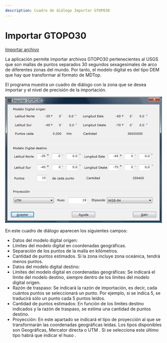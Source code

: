 ```yaml
---
description: Cuadro de diálogo Importar GTOPO30
---
```


# Importar GTOPO30

[Importar archivo](importar-archivo.md)

La aplicación permite importar archivos GTOPO30 pertenecientes al USGS que son mallas de puntos separados 30 segundos sexagesimales de arco de diferentes zonas del mundo. Por tanto, el modelo digital es del tipo DEM que hay que transformar al formato de MDTop.

El programa muestra un cuadro de diálogo con la zona que se desea importar y el nivel de precisión de la importación.

![](../../../.gitbook/assets/dialogo-importar-gtopo30.jpg)

En este cuadro de diálogo aparecen los siguientes campos:

* Datos del modelo digital origen:
* Límites del modelo digital en coordenadas geográficas.
* Separación de los puntos de la malla en kilómetros.
* Cantidad de puntos estimados. Si la zona incluye zona oceánica, tendrá menos puntos.
* Datos del modelo digital destino:
* Límites del modelo digital en coordenadas geográficas: Se indicará el límite del modelo destino, siempre dentro de los límites del modelo digital origen.
* Razón de traspaso: Se indicará la razón de importación, es decir, cada cuántos puntos se seleccionará un punto. Por ejemplo, si se indica 5, se traducirá sólo un punto cada 5 puntos leídos.
* Cantidad de puntos estimados: En función de los límites destino indicados y la razón de traspaso, se estima una cantidad de puntos destino.
* Proyección: En este apartado se indicará el tipo de proyección al que se transformarán las coordenadas geográficas leídas. Los tipos disponibles son Geográficas, Mercator directa o UTM . Si se selecciona este último tipo habrá que indicar el huso .


